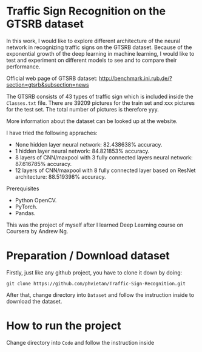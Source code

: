 # Traffic Sign Recognition on the GTSRB dataset

In this work, I would like to explore different architecture of the neural network in recognizing traffic signs on the GTSRB dataset. Because of the exponential growth of the deep learning in machine learning, I would like to test and experiment on different models to see and to compare their performance.

Official web page of GTSRB dataset: http://benchmark.ini.rub.de/?section=gtsrb&subsection=news

The GTSRB consists of 43 types of traffic sign which is included inside the `Classes.txt` file.
There are 39209 pictures for the train set and xxx pictures for the test set. The total number of pictures is therefore yyy. 

More information about the dataset can be looked up at the website.

I have tried the following appraches:

* None hidden layer neural network: 82.438638% accuracy.
* 1 hidden layer neural network: 84.821853% accuracy.
* 8 layers of CNN/maxpool with 3 fully connected layers neural network: 87.616785% accuracy.
* 12 layers of CNN/maxpool with 8 fully connected layer based on ResNet architecture: 88.519398% accuracy.

Prerequisites

* Python OpenCV.
* PyTorch.
* Pandas.

This was the project of myself after I learned Deep Learning course on Coursera by Andrew Ng.

# Preparation / Download dataset

Firstly, just like any github project, you have to clone it down by doing:
    
    git clone https://github.com/phvietan/Traffic-Sign-Recognition.git
    
After that, change directory into `Dataset` and follow the instruction inside to download the dataset.

# How to run the project

Change directory into `Code` and follow the instruction inside
